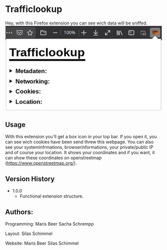 # Trafficlookup

Hey, with this Firefox extension you can see wich data will be sniffed.
![](header.png)

## Usage
With this extension you'll get a box icon in your top bar. If you open it, you can see wich cookies have been send threw this webpage. You can also see your systeminfrmations, browserinformations, your private/public IP and of course your location. It shows your coordinates and if you want, it can show these coordinates on openstreetmap (https://www.openstreetmap.org/).

## Version History
* 1.0.0
    * Functional extension structure.

## Authors:
Programming:
Maris Beer
Sacha Schrempp

Layout:
Silas Schimmel

Website:
Maris Beer
Silas Schimmel
